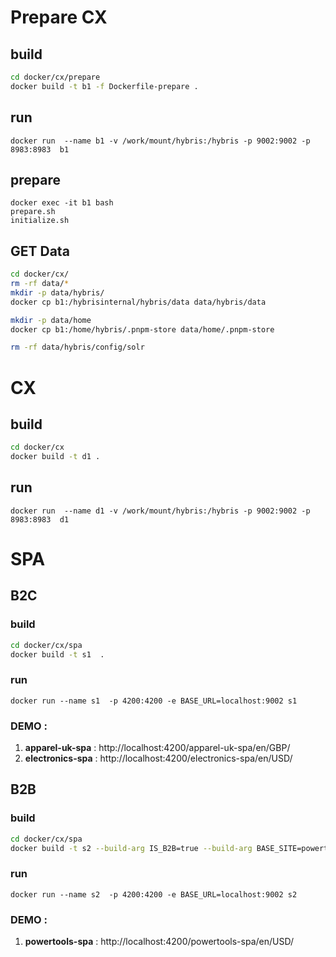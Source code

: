 # Prepare CX
## build

```bash
cd docker/cx/prepare
docker build -t b1 -f Dockerfile-prepare .
```

## run

```
docker run  --name b1 -v /work/mount/hybris:/hybris -p 9002:9002 -p 8983:8983  b1
```

## prepare

```
docker exec -it b1 bash
prepare.sh
initialize.sh

```

## GET Data

```bash
cd docker/cx/
rm -rf data/*
mkdir -p data/hybris/
docker cp b1:/hybrisinternal/hybris/data data/hybris/data

mkdir -p data/home
docker cp b1:/home/hybris/.pnpm-store data/home/.pnpm-store

rm -rf data/hybris/config/solr
```

# CX

## build

```bash
cd docker/cx
docker build -t d1 .
```

## run

```
docker run  --name d1 -v /work/mount/hybris:/hybris -p 9002:9002 -p 8983:8983  d1
```


# SPA

## B2C

### build

```bash
cd docker/cx/spa
docker build -t s1  .
```

### run
```
docker run --name s1  -p 4200:4200 -e BASE_URL=localhost:9002 s1
```
### DEMO :
1. **apparel-uk-spa** : http://localhost:4200/apparel-uk-spa/en/GBP/
2. **electronics-spa** : http://localhost:4200/electronics-spa/en/USD/

## B2B

### build
```bash
cd docker/cx/spa
docker build -t s2 --build-arg IS_B2B=true --build-arg BASE_SITE=powertools-spa .
```
### run

```
docker run --name s2  -p 4200:4200 -e BASE_URL=localhost:9002 s2
```
### DEMO :
1. **powertools-spa** : http://localhost:4200/powertools-spa/en/USD/
